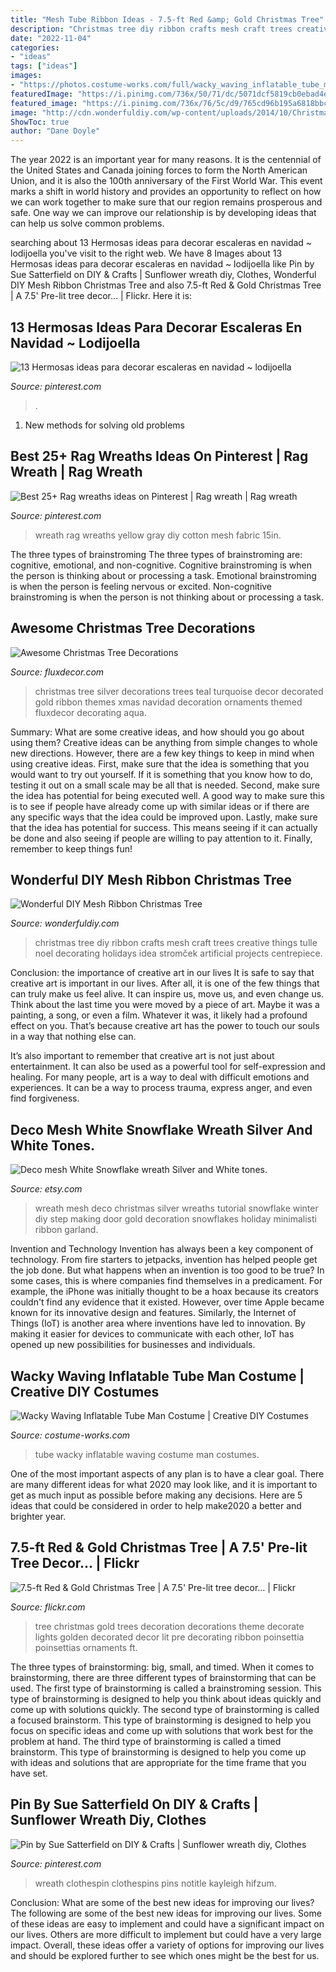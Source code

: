 ```yaml
---
title: "Mesh Tube Ribbon Ideas - 7.5-ft Red &amp; Gold Christmas Tree"
description: "Christmas tree diy ribbon crafts mesh craft trees creative things tulle noel decorating holidays idea stromček artificial projects centrepiece"
date: "2022-11-04"
categories:
- "ideas"
tags: ["ideas"]
images:
- "https://photos.costume-works.com/full/wacky_waving_inflatable_tube_man.jpg"
featuredImage: "https://i.pinimg.com/736x/50/71/dc/5071dcf5819cb0ebad4e140a1021f651.jpg"
featured_image: "https://i.pinimg.com/736x/76/5c/d9/765cd96b195a6818bbca6175950d5453.jpg"
image: "http://cdn.wonderfuldiy.com/wp-content/uploads/2014/10/Christmas-Tree.jpg"
ShowToc: true
author: "Dane Doyle"
---
```



The year 2022 is an important year for many reasons. It is the centennial of the United States and Canada joining forces to form the North American Union, and it is also the 100th anniversary of the First World War. This event marks a shift in world history and provides an opportunity to reflect on how we can work together to make sure that our region remains prosperous and safe. One way we can improve our relationship is by developing ideas that can help us solve common problems.

	

		
searching about 13 Hermosas ideas para decorar escaleras en navidad ~ lodijoella you've visit to the right web. We have 8 Images about 13 Hermosas ideas para decorar escaleras en navidad ~ lodijoella like Pin by Sue Satterfield on DIY &amp; Crafts | Sunflower wreath diy, Clothes, Wonderful DIY Mesh Ribbon Christmas Tree and also 7.5-ft Red &amp; Gold Christmas Tree | A 7.5&#039; Pre-lit tree decor… | Flickr. Here it is:
		
    
## 13 Hermosas Ideas Para Decorar Escaleras En Navidad ~ Lodijoella

<img loading=lazy src="https://i.pinimg.com/736x/50/71/dc/5071dcf5819cb0ebad4e140a1021f651.jpg" onerror="this.onerror=null;this.src='https://tse1.mm.bing.net/th?id=OIP.5feISq004XdmD6WPBwE5-wAAAA&amp;pid=15.1';" alt="13 Hermosas ideas para decorar escaleras en navidad ~ lodijoella">

_Source: pinterest.com_

>. 

	

1. New methods for solving old problems

    
## Best 25+ Rag Wreaths Ideas On Pinterest | Rag Wreath | Rag Wreath

<img loading=lazy src="https://i.pinimg.com/736x/c8/ed/3d/c8ed3d021ead82bfdfe940677a4451b6.jpg" onerror="this.onerror=null;this.src='https://tse4.mm.bing.net/th?id=OIP.K54cuIQj5uuOQlXDnIJpVQHaJ4&amp;pid=15.1';" alt="Best 25+ Rag wreaths ideas on Pinterest | Rag wreath | Rag wreath">

_Source: pinterest.com_

>wreath rag wreaths yellow gray diy cotton mesh fabric 15in. 

	

The three types of brainstroming
The three types of brainstroming are: cognitive, emotional, and non-cognitive. Cognitive brainstroming is when the person is thinking about or processing a task. Emotional brainstroming is when the person is feeling nervous or excited. Non-cognitive brainstroming is when the person is not thinking about or processing a task.

    
## Awesome Christmas Tree Decorations

<img loading=lazy src="https://fluxdecor.com/wp-content/uploads/2016/11/christmas-tree-decorations/15-christmas-tree-decorations.jpg" onerror="this.onerror=null;this.src='https://tse2.mm.bing.net/th?id=OIP.OAevO_CT8pkgg3241miG2wAAAA&amp;pid=15.1';" alt="Awesome Christmas Tree Decorations">

_Source: fluxdecor.com_

>christmas tree silver decorations trees teal turquoise decor decorated gold ribbon themes xmas navidad decoration ornaments themed fluxdecor decorating aqua. 

	

Summary: What are some creative ideas, and how should you go about using them?
Creative ideas can be anything from simple changes to whole new directions. However, there are a few key things to keep in mind when using creative ideas. First, make sure that the idea is something that you would want to try out yourself. If it is something that you know how to do, testing it out on a small scale may be all that is needed. Second, make sure the idea has potential for being executed well. A good way to make sure this is to see if people have already come up with similar ideas or if there are any specific ways that the idea could be improved upon. Lastly, make sure that the idea has potential for success. This means seeing if it can actually be done and also seeing if people are willing to pay attention to it. Finally, remember to keep things fun!

    
## Wonderful DIY Mesh Ribbon Christmas Tree

<img loading=lazy src="http://cdn.wonderfuldiy.com/wp-content/uploads/2014/10/Christmas-Tree.jpg" onerror="this.onerror=null;this.src='https://tse1.mm.bing.net/th?id=OIP.5_2oPtIf8zokBE0wds8GpQHaHa&amp;pid=15.1';" alt="Wonderful DIY Mesh Ribbon Christmas Tree">

_Source: wonderfuldiy.com_

>christmas tree diy ribbon crafts mesh craft trees creative things tulle noel decorating holidays idea stromček artificial projects centrepiece. 

	

Conclusion: the importance of creative art in our lives
It is safe to say that creative art is important in our lives. After all, it is one of the few things that can truly make us feel alive. It can inspire us, move us, and even change us.
Think about the last time you were moved by a piece of art. Maybe it was a painting, a song, or even a film. Whatever it was, it likely had a profound effect on you. That’s because creative art has the power to touch our souls in a way that nothing else can.

It’s also important to remember that creative art is not just about entertainment. It can also be used as a powerful tool for self-expression and healing. For many people, art is a way to deal with difficult emotions and experiences. It can be a way to process trauma, express anger, and even find forgiveness.

    
## Deco Mesh White Snowflake Wreath Silver And White Tones.

<img loading=lazy src="https://img0.etsystatic.com/008/0/6587199/il_fullxfull.397608178_nzdq.jpg" onerror="this.onerror=null;this.src='https://tse3.mm.bing.net/th?id=OIP.XDmDLvVubR1NKhLfANaUlQHaJf&amp;pid=15.1';" alt="Deco mesh White Snowflake wreath Silver and White tones.">

_Source: etsy.com_

>wreath mesh deco christmas silver wreaths tutorial snowflake winter diy step making door gold decoration snowflakes holiday minimalisti ribbon garland. 

	

Invention and Technology
Invention has always been a key component of technology. From fire starters to jetpacks, invention has helped people get the job done. But what happens when an invention is too good to be true? In some cases, this is where companies find themselves in a predicament. For example, the iPhone was initially thought to be a hoax because its creators couldn't find any evidence that it existed. However, over time Apple became known for its innovative design and features. Similarly, the Internet of Things (IoT) is another area where inventions have led to innovation. By making it easier for devices to communicate with each other, IoT has opened up new possibilities for businesses and individuals.

    
## Wacky Waving Inflatable Tube Man Costume | Creative DIY Costumes

<img loading=lazy src="https://photos.costume-works.com/full/wacky_waving_inflatable_tube_man.jpg" onerror="this.onerror=null;this.src='https://tse4.mm.bing.net/th?id=OIP.z9emmznx2ywYB-q5Es3A3gHaOp&amp;pid=15.1';" alt="Wacky Waving Inflatable Tube Man Costume | Creative DIY Costumes">

_Source: costume-works.com_

>tube wacky inflatable waving costume man costumes. 

	

One of the most important aspects of any plan is to have a clear goal. There are many different ideas for what 2020 may look like, and it is important to get as much input as possible before making any decisions. Here are 5 ideas that could be considered in order to help make2020 a better and brighter year.

    
## 7.5-ft Red &amp; Gold Christmas Tree | A 7.5&#039; Pre-lit Tree Decor… | Flickr

<img loading=lazy src="https://c1.staticflickr.com/3/2364/2134451415_d5b6a94ab6_b.jpg" onerror="this.onerror=null;this.src='https://tse4.mm.bing.net/th?id=OIP.ckfm-D-tGwrJo7p0K9wgOgHaJ4&amp;pid=15.1';" alt="7.5-ft Red &amp; Gold Christmas Tree | A 7.5&#039; Pre-lit tree decor… | Flickr">

_Source: flickr.com_

>tree christmas gold trees decoration decorations theme decorate lights golden decorated decor lit pre decorating ribbon poinsettia poinsettias ornaments ft. 

	

The three types of brainstorming: big, small, and timed.
When it comes to brainstorming, there are three different types of brainstorming that can be used. The first type of brainstorming is called a brainstroming session. This type of brainstorming is designed to help you think about ideas quickly and come up with solutions quickly. The second type of brainstorming is called a focused brainstorm. This type of brainstorming is designed to help you focus on specific ideas and come up with solutions that work best for the problem at hand. The third type of brainstorming is called a timed brainstorm. This type of brainstorming is designed to help you come up with ideas and solutions that are appropriate for the time frame that you have set.

    
## Pin By Sue Satterfield On DIY &amp; Crafts | Sunflower Wreath Diy, Clothes

<img loading=lazy src="https://i.pinimg.com/736x/76/5c/d9/765cd96b195a6818bbca6175950d5453.jpg" onerror="this.onerror=null;this.src='https://tse2.mm.bing.net/th?id=OIP.JyjCRMETlBED4BoWJUvvIwHaJ8&amp;pid=15.1';" alt="Pin by Sue Satterfield on DIY &amp; Crafts | Sunflower wreath diy, Clothes">

_Source: pinterest.com_

>wreath clothespin clothespins pins notitle kayleigh hifzum. 

	

Conclusion: What are some of the best new ideas for improving our lives?
The following are some of the best new ideas for improving our lives. Some of these ideas are easy to implement and could have a significant impact on our lives. Others are more difficult to implement but could have a very large impact. Overall, these ideas offer a variety of options for improving our lives and should be explored further to see which ones might be the best for us.

